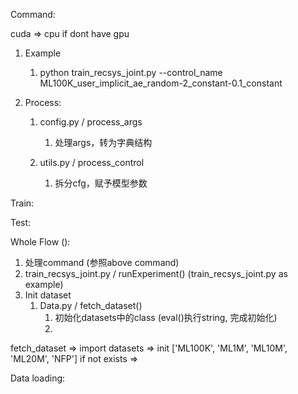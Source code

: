Command:

cuda => cpu if dont have gpu

1. Example

   1. python train_recsys_joint.py --control_name ML100K_user_implicit_ae_random-2_constant-0.1_constant

2. Process:

   1. config.py / process_args

      1. 处理args，转为字典结构

   2. utils.py / process_control

      1. 拆分cfg，赋予模型参数

         

Train:





Test:





Whole Flow ():

1. 处理command (参照above command)
2. train_recsys_joint.py / runExperiment() (train_recsys_joint.py as example)
3. Init dataset
   1. Data.py / fetch_dataset()
      1. 初始化datasets中的class (eval()执行string, 完成初始化)
      2. 

fetch_dataset => import datasets => init ['ML100K', 'ML1M', 'ML10M', 'ML20M', 'NFP'] if not exists => 

















Data loading:





